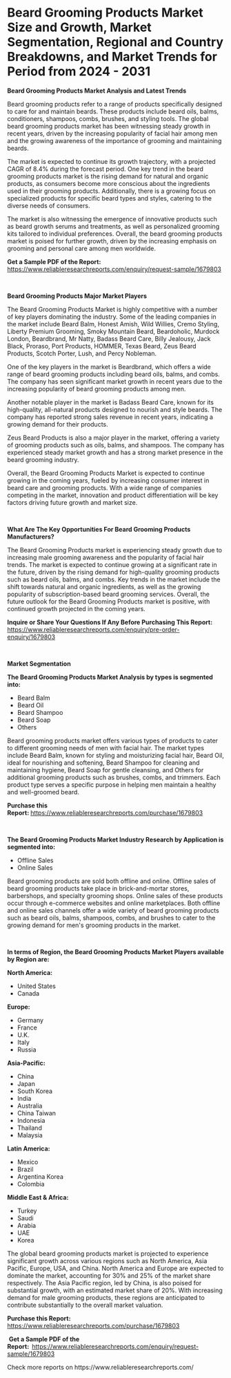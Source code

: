 <p><h1>Beard Grooming Products Market Size and Growth, Market Segmentation, Regional and Country Breakdowns, and Market Trends for Period from 2024 -  2031</h1></p><p><strong>Beard Grooming Products Market Analysis and Latest Trends</strong></p>
<p><p>Beard grooming products refer to a range of products specifically designed to care for and maintain beards. These products include beard oils, balms, conditioners, shampoos, combs, brushes, and styling tools. The global beard grooming products market has been witnessing steady growth in recent years, driven by the increasing popularity of facial hair among men and the growing awareness of the importance of grooming and maintaining beards.</p><p>The market is expected to continue its growth trajectory, with a projected CAGR of 8.4% during the forecast period. One key trend in the beard grooming products market is the rising demand for natural and organic products, as consumers become more conscious about the ingredients used in their grooming products. Additionally, there is a growing focus on specialized products for specific beard types and styles, catering to the diverse needs of consumers.</p><p>The market is also witnessing the emergence of innovative products such as beard growth serums and treatments, as well as personalized grooming kits tailored to individual preferences. Overall, the beard grooming products market is poised for further growth, driven by the increasing emphasis on grooming and personal care among men worldwide.</p></p>
<p><strong>Get a Sample PDF of the Report:&nbsp;</strong> <a href="https://www.reliableresearchreports.com/enquiry/request-sample/1679803">https://www.reliableresearchreports.com/enquiry/request-sample/1679803</a></p>
<p>&nbsp;</p>
<p><strong>Beard Grooming Products Major Market Players</strong></p>
<p><p>The Beard Grooming Products Market is highly competitive with a number of key players dominating the industry. Some of the leading companies in the market include Beard Balm, Honest Amish, Wild Willies, Cremo Styling, Liberty Premium Grooming, Smoky Mountain Beard, Beardoholic, Murdock London, Beardbrand, Mr Natty, Badass Beard Care, Billy Jealousy, Jack Black, Proraso, Port Products, HOMMER, Texas Beard, Zeus Beard Products, Scotch Porter, Lush, and Percy Nobleman.</p><p>One of the key players in the market is Beardbrand, which offers a wide range of beard grooming products including beard oils, balms, and combs. The company has seen significant market growth in recent years due to the increasing popularity of beard grooming products among men.</p><p>Another notable player in the market is Badass Beard Care, known for its high-quality, all-natural products designed to nourish and style beards. The company has reported strong sales revenue in recent years, indicating a growing demand for their products.</p><p>Zeus Beard Products is also a major player in the market, offering a variety of grooming products such as oils, balms, and shampoos. The company has experienced steady market growth and has a strong market presence in the beard grooming industry.</p><p>Overall, the Beard Grooming Products Market is expected to continue growing in the coming years, fueled by increasing consumer interest in beard care and grooming products. With a wide range of companies competing in the market, innovation and product differentiation will be key factors driving future growth and market size.</p></p>
<p>&nbsp;</p>
<p><strong>What Are The Key Opportunities For Beard Grooming Products Manufacturers?</strong></p>
<p><p>The Beard Grooming Products market is experiencing steady growth due to increasing male grooming awareness and the popularity of facial hair trends. The market is expected to continue growing at a significant rate in the future, driven by the rising demand for high-quality grooming products such as beard oils, balms, and combs. Key trends in the market include the shift towards natural and organic ingredients, as well as the growing popularity of subscription-based beard grooming services. Overall, the future outlook for the Beard Grooming Products market is positive, with continued growth projected in the coming years.</p></p>
<p><strong>Inquire or Share Your Questions If Any Before Purchasing This Report:</strong> <a href="https://www.reliableresearchreports.com/enquiry/pre-order-enquiry/1679803">https://www.reliableresearchreports.com/enquiry/pre-order-enquiry/1679803</a></p>
<p>&nbsp;</p>
<p><strong>Market Segmentation</strong></p>
<p><strong>The Beard Grooming Products Market Analysis by types is segmented into:</strong></p>
<p><ul><li>Beard Balm</li><li>Beard Oil</li><li>Beard Shampoo</li><li>Beard Soap</li><li>Others</li></ul></p>
<p><p>Beard grooming products market offers various types of products to cater to different grooming needs of men with facial hair. The market types include Beard Balm, known for styling and moisturizing facial hair, Beard Oil, ideal for nourishing and softening, Beard Shampoo for cleaning and maintaining hygiene, Beard Soap for gentle cleansing, and Others for additional grooming products such as brushes, combs, and trimmers. Each product type serves a specific purpose in helping men maintain a healthy and well-groomed beard.</p></p>
<p><strong>Purchase this Report:&nbsp;</strong><a href="https://www.reliableresearchreports.com/purchase/1679803">https://www.reliableresearchreports.com/purchase/1679803</a></p>
<p>&nbsp;</p>
<p><strong>The Beard Grooming Products Market Industry Research by Application is segmented into:</strong></p>
<p><ul><li>Offline Sales</li><li>Online Sales</li></ul></p>
<p><p>Beard grooming products are sold both offline and online. Offline sales of beard grooming products take place in brick-and-mortar stores, barbershops, and specialty grooming shops. Online sales of these products occur through e-commerce websites and online marketplaces. Both offline and online sales channels offer a wide variety of beard grooming products such as beard oils, balms, shampoos, combs, and brushes to cater to the growing demand for men's grooming products in the market.</p></p>
<p>&nbsp;</p>
<p><strong>In terms of Region, the Beard Grooming Products Market Players available by Region are:</strong></p>
<p>
    <p> <strong> North America: </strong>
        <ul>
            <li>United States</li>
            <li>Canada</li>
        </ul>
        </p> 
    <p> <strong> Europe: </strong>
        <ul>
            <li>Germany</li>
            <li>France</li>
            <li>U.K.</li>
            <li>Italy</li>
            <li>Russia</li>
        </ul>
        </p> 
    <p> <strong> Asia-Pacific: </strong>
        <ul>
            <li>China</li>
            <li>Japan</li>
            <li>South Korea</li>
            <li>India</li>
            <li>Australia</li>
            <li>China Taiwan</li>
            <li>Indonesia</li>
            <li>Thailand</li>
            <li>Malaysia</li>
        </ul>
        </p> 
    <p> <strong> Latin America: </strong>
        <ul>
            <li>Mexico</li>
            <li>Brazil</li>
            <li>Argentina Korea</li>
            <li>Colombia</li>
        </ul>
        </p> 
    <p> <strong> Middle East & Africa: </strong>
        <ul>
            <li>Turkey</li>
            <li>Saudi</li>
            <li>Arabia</li>
            <li>UAE</li>
            <li>Korea</li>
        </ul>
    </p>
    </p>
<p><p>The global beard grooming products market is projected to experience significant growth across various regions such as North America, Asia Pacific, Europe, USA, and China. North America and Europe are expected to dominate the market, accounting for 30% and 25% of the market share respectively. The Asia Pacific region, led by China, is also poised for substantial growth, with an estimated market share of 20%. With increasing demand for male grooming products, these regions are anticipated to contribute substantially to the overall market valuation.</p></p>
<p><strong>Purchase this Report: </strong><a href="https://www.reliableresearchreports.com/purchase/1679803">https://www.reliableresearchreports.com/purchase/1679803</a></p>
<p>&nbsp;<strong>Get a Sample PDF of the Report:&nbsp;&nbsp;</strong><a href="https://www.reliableresearchreports.com/enquiry/request-sample/1679803">https://www.reliableresearchreports.com/enquiry/request-sample/1679803</a></p>
<p><strong></strong></p>
<p>Check more reports on https://www.reliableresearchreports.com/</p>